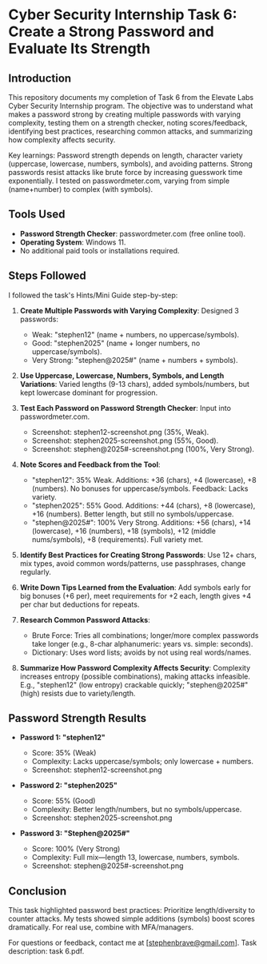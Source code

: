 # Cyber Security Internship Task 6: Create a Strong Password and Evaluate Its Strength

## Introduction
This repository documents my completion of Task 6 from the Elevate Labs Cyber Security Internship program. The objective was to understand what makes a password strong by creating multiple passwords with varying complexity, testing them on a strength checker, noting scores/feedback, identifying best practices, researching common attacks, and summarizing how complexity affects security.

Key learnings: Password strength depends on length, character variety (uppercase, lowercase, numbers, symbols), and avoiding patterns. Strong passwords resist attacks like brute force by increasing guesswork time exponentially. I tested on passwordmeter.com, varying from simple (name+number) to complex (with symbols).

## Tools Used
- **Password Strength Checker**: passwordmeter.com (free online tool).
- **Operating System**: Windows 11.
- No additional paid tools or installations required.

## Steps Followed
I followed the task's Hints/Mini Guide step-by-step:

1. **Create Multiple Passwords with Varying Complexity**: Designed 3 passwords:
   - Weak: "stephen12" (name + numbers, no uppercase/symbols).
   - Good: "stephen2025" (name + longer numbers, no uppercase/symbols).
   - Very Strong: "stephen@2025#" (name + numbers + symbols).

2. **Use Uppercase, Lowercase, Numbers, Symbols, and Length Variations**: Varied lengths (9-13 chars), added symbols/numbers, but kept lowercase dominant for progression.

3. **Test Each Password on Password Strength Checker**: Input into passwordmeter.com.
   - Screenshot: stephen12-screenshot.png (35%, Weak).
   - Screenshot: stephen2025-screenshot.png (55%, Good).
   - Screenshot: stephen@2025#-screenshot.png (100%, Very Strong).

4. **Note Scores and Feedback from the Tool**:
   - "stephen12": 35% Weak. Additions: +36 (chars), +4 (lowercase), +8 (numbers). No bonuses for uppercase/symbols. Feedback: Lacks variety.
   - "stephen2025": 55% Good. Additions: +44 (chars), +8 (lowercase), +16 (numbers). Better length, but still no symbols/uppercase.
   - "stephen@2025#": 100% Very Strong. Additions: +56 (chars), +14 (lowercase), +16 (numbers), +18 (symbols), +12 (middle nums/symbols), +8 (requirements). Full variety met.

5. **Identify Best Practices for Creating Strong Passwords**: Use 12+ chars, mix types, avoid common words/patterns, use passphrases, change regularly.

6. **Write Down Tips Learned from the Evaluation**: Add symbols early for big bonuses (+6 per), meet requirements for +2 each, length gives +4 per char but deductions for repeats.

7. **Research Common Password Attacks**:
   - Brute Force: Tries all combinations; longer/more complex passwords take longer (e.g., 8-char alphanumeric: years vs. simple: seconds).
   - Dictionary: Uses word lists; avoids by not using real words/names.

8. **Summarize How Password Complexity Affects Security**: Complexity increases entropy (possible combinations), making attacks infeasible. E.g., "stephen12" (low entropy) crackable quickly; "stephen@2025#" (high) resists due to variety/length.

## Password Strength Results
- **Password 1: "stephen12"**
  - Score: 35% (Weak)
  - Complexity: Lacks uppercase/symbols; only lowercase + numbers.
  - Screenshot: stephen12-screenshot.png

- **Password 2: "stephen2025"**
  - Score: 55% (Good)
  - Complexity: Better length/numbers, but no symbols/uppercase.
  - Screenshot: stephen2025-screenshot.png

- **Password 3: "Stephen@2025#"**
  - Score: 100% (Very Strong)
  - Complexity: Full mix—length 13, lowercase, numbers, symbols.
  - Screenshot: stephen@2025#-screenshot.png


## Conclusion
This task highlighted password best practices: Prioritize length/diversity to counter attacks. My tests showed simple additions (symbols) boost scores dramatically. For real use, combine with MFA/managers.

For questions or feedback, contact me at [stephenbrave@gmail.com]. Task description: task 6.pdf.
